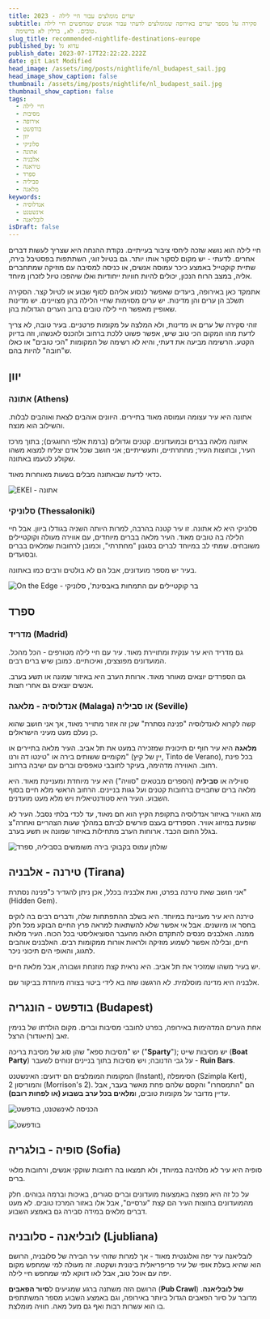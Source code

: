```yaml
---
title: יעדים מומלצים עבור חיי לילה - 2023
subtitle: סקירה על מספר יעדים באירופה שמומלצים לדעתי עבור אנשים שמחפשים חיי לילה
  טובים. לא, ברלין לא ברשימה.
slug_title: recommended-nightlife-destinations-europe
published_by: עדוא גל
publish_date: 2023-07-17T22:22:22.222Z
date: git Last Modified
head_image: /assets/img/posts/nightlife/nl_budapest_sail.jpg
head_image_show_caption: false
thumbnail: /assets/img/posts/nightlife/nl_budapest_sail.jpg
thumbnail_show_caption: false
tags:
  - חיי לילה
  - מסיבות
  - אירופה
  - בודפשט
  - יוון
  - סלוניקי
  - אתונה
  - אלבניה
  - טיראנה
  - ספרד
  - סביליה
  - מלאגה
keywords:
  - אנדלוסיה
  - אינשטנט
  - לובליאנה
isDraft: false
---
```

חיי לילה הוא נושא שזכה ליחסי ציבור בעייתיים. נקודת ההנחה היא שצריך לעשות דברים אחרים. לדעתי - יש מקום לסקור אותו יותר. גם בטיול זוגי, השתתפות בפסטיבל בירה, שתיית קוקטייל באמצע כיכר עמוסה אנשים, או כניסה למסיבה עם מוזיקה שמתחברים אליה, במצב הרוח הנכון, יכולים להיות חוויות ייחודיות ואלו שיהפכו טיול לזכרון מיוחד.

אתמקד כאן באירופה, ביעדים שאפשר לנסוע אליהם לסוף שבוע או לטיול קצר. הסקירה תשלב הן ערים והן מדינות. יש ערים מסוימות שחיי הלילה בהן מצויינים. יש מדינות שאופיין מאפשר חיי לילה טובים ברוב הערים הגדולות בהן.

זוהי סקירה של ערים או מדינות, ולא המלצה על מקומות פרטניים. בעיר טובה, לא צריך לדעת מהו המקום הכי טוב שיש, אפשר פשוט ללכת ברחוב ולהכנס לאנשהו, וזה בדיוק הקטע. הרשימה מביעה את דעתי, והיא לא רשימה של המקומות "הכי טובים" או כאלו ש"חובה" להיות בהם.

## **יוון**

### **אתונה (Athens)**

אתונה היא עיר עצומה ועמוסה מאוד בתיירים. היוונים אוהבים לצאת ואוהבים לבלות. והשילוב הוא מנצח.

אתונה מלאה בברים ובמועדונים. קטנים וגדולים (ברמת אלפי החוגגים); בתוך מרכז העיר, ובחוצות העיר; מחתרתיים, ותעשייתיים; אני חושב שכל אדם יצליח למצוא משהו שקולע לטעמו באתונה.

כדאי לדעת שבאתונה מבלים בשעות מאוחרות מאוד.

![EKEI - אתונה](/assets/img/posts/nightlife/nl_athens_ekei.jpg "EKEI - אתונה")

### **סלוניקי (Thessaloniki)**

סלוניקי היא לא אתונה. זו עיר קטנה בהרבה, למרות היותה השניה בגודלו ביוון. אבל חיי הלילה בה טובים מאוד. העיר מלאה בברים מיוחדים, עם אווירה מעולה וקוקטיילים משובחים. שמתי לב במיוחד לברים בסגנון "מחתרתי", וכמובן לרחובות שמלאים בברים ובסועדים.

בעיר יש מספר מועדונים, אבל הם לא בולטים ורבים כמו באתונה.

![On the Edge - בר קוקטיילים עם התמחות באבסינת', סלוניקי](/assets/img/posts/nightlife/nl_thes_absinthe.jpg "On the Edge - בר קוקטיילים עם התמחות באבסינת', סלוניקי")

## **ספרד**

### **מדריד (Madrid)**

גם מדריד היא עיר ענקית ומתויירת מאוד. עיר עם חיי לילה מטורפים - הכל מהכל. המועדונים מפוצצים, ואיכותיים. כמובן שיש ברים רבים.

גם הספרדים יוצאים מאוחר מאוד. ארוחת הערב היא באיזור שמונה או תשע בערב. אנשים יוצאים גם אחרי חצות.

### **אנדלוסיה - מלאגה (Malaga) או סביליה (Seville)**

קשה לקרוא לאנדלוסיה "פנינה נסתרת" שכן זה אזור מתוייר מאוד, אך אני חושב שהוא כן נעלם מעט מעיני הישראלים.

**מלאגה** היא עיר חוף ים תיכונית שמזכירה במעט את תל אביב. העיר מלאה בתיירים או מקומיים ששותים בירה או "טינטו דה ורנו" (יין של קיץ, Tinto de Verano), בכל פינת רחוב. האווירה מדהימה, בעיקר לחובבי טאפסים וברים עם ישיבה ברחוב.

סוויליה או **סביליה** (הספרים מבטאים "סוויה") היא עיר מיוחדת ומעניינת מאוד. היא מלאה ברים שחבויים ברחובות קטנים ועל גגות בניינים. הרחוב הראשי מלא חיים בסוף השבוע. העיר היא סטודנטיאלית ויש מלא מעט מועדנים.

מזג האוויר באיזור אנדלוסיה בתקופת הקיץ הוא חם מאוד, עד לכדי בלתי נסבל. העיר לא שופעת במיזוג אוויר. הספרדים בעצם פורשים לביתם במהלך שעות הצהריים ואחרה"צ בגלל החום הכבד. ארוחות הערב מתחילות באיזור שמונה או תשע בערב. 

![שולחן עמוס בקבוקי בירה משומשים בסביליה, ספרד](/assets/img/posts/nightlife/nl_seville_beers.jpg "שולחן עמוס בקבוקי בירה משומשים בסביליה, ספרד")

## **טירנה - אלבניה (Tirana)**

אני חושב שאת טירנה בפרט, ואת אלבניה בכלל, אכן ניתן להגדיר כ"פנינה נסתרת" (Hidden Gem).

טירנה היא עיר מעניינת במיוחד. היא בשלב ההתפתחות שלה, ודברים רבים בה לוקים בחסר או מיושנים. אבל אי אפשר שלא להשתאות למראה פרץ החיים הבוקע מכל חלק ממנה. האלבנים מנסים להתקדם הלאה מהעבר הסוציאליסטי בכל הכוח. העיר מלאת חיים, ובלילה אפשר לשמוע מוזיקה ולראות אורות ממקומות רבים. האלבנים אוהבים לחגוג, והאופי הים תיכוני ניכר.

יש בעיר משהו שמזכיר את תל אביב. היא נראית קצת מוזנחת ושבורה, אבל מלאת חיים.

אלבניה היא מדינה מוסלמית. לא הרגשנו שזה בא לידי ביטוי בצורה מיוחדת בביקור שם.

## **בודפשט - הונגריה (Budapest)**

אחת הערים המדהימות באירופה, בפרט לחובבי מסיבות וברים. מקום הולדתו של בנימין זאב (תיאודור) הרצל.

יש "מסיבות ספא" שהן סוג של מסיבת בריכה ("**Sparty**"); יש מסיבות שייט (**Boat Party**) על גבי הדנובה; ויש מסיבות בתוך בניינים זנוחים לשעבר - **Ruin Bars**. 

המקומות המומלצים הם ידועים: האינשטנט (Instant), הסימפלה (Szimpla Kert), והמוריסון 2 (Morrison's 2). הם "התמסחרו" והקסם שלהם פחת מאשר בעבר, אבל עדיין מדובר על מקומות טובים, ו**מלאים בכל ערב בשבוע (או לפחות רובם)**.

![הכניסה לאינשטנט, בודפשט](/assets/img/posts/nightlife/nl_budapest_instant.jpg "הכניסה לאינשטנט, בודפשט")

![בודפשט](/assets/img/posts/nightlife/nl_budapest_szimpla.jpg "בודפשט")

## **סופיה - בולגריה (Sofia)**

סופיה היא עיר לא מלהיבה במיוחד, ולא תמצאו בה רחובות שוקקי אנשים, ורחובות מלאי ברים.

על כל זה היא מפצה באמצעות מועדונים וברים סגורים, באיכות וברמה גבוהים. חלק מהמועדונים בחוצות העיר הם קצת "ערסיים", אבל אלו באזור המרכז טובים. לא מעט דברים מלאים במידה סבירה גם באמצע השבוע.

## **לובליאנה - סלובניה (Ljubliana)**

לובליאנה עיר יפה ואלגנטית מאוד - אך למרות שזוהי עיר הבירה של סלובניה, הרושם הוא שהיא בעלת אופי של עיר פריפריאלית בינונית ושקטה. זה מעולה למי שמחפש מקום יפה עם אוכל טוב, אבל לאו דווקא למי שמחפש חיי לילה.

הרושם הזה משתנה ברגע שמגיעים ל**סיור הפאבים** (**Pub Crawl**) **של לובליאנה**. מדובר על סיור הפאבים הגדול ביותר באירופה, וגם באמצע השבוע מספר המשתתפים בו הוא עשרות רבות ואף גם מעל מאה. חוויה מומלצת.